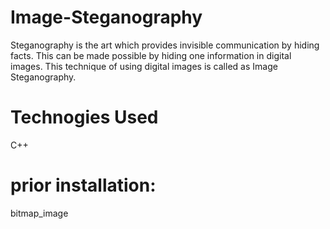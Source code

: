 # Image-Steganography
Steganography is the art which provides invisible communication by hiding facts. This can be made possible by hiding one information in digital images. This technique of using digital images is called as Image Steganography.

# Technogies Used
C++ 

# prior installation: 
bitmap_image
